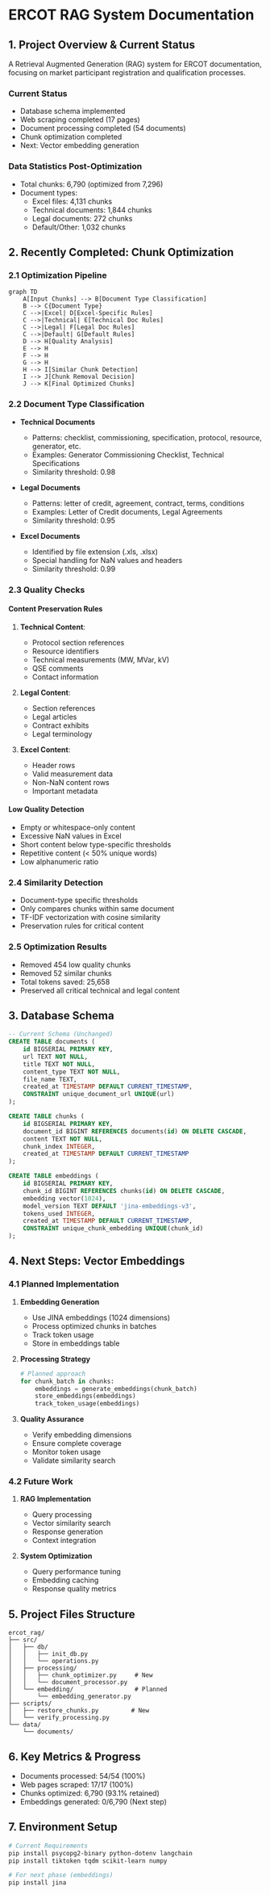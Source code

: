 # ERCOT RAG System Documentation

## 1. Project Overview & Current Status
A Retrieval Augmented Generation (RAG) system for ERCOT documentation, focusing on market participant registration and qualification processes.

### Current Status
- Database schema implemented
- Web scraping completed (17 pages)
- Document processing completed (54 documents)
- Chunk optimization completed
- Next: Vector embedding generation

### Data Statistics Post-Optimization
- Total chunks: 6,790 (optimized from 7,296)
- Document types:
  - Excel files: 4,131 chunks
  - Technical documents: 1,844 chunks
  - Legal documents: 272 chunks
  - Default/Other: 1,032 chunks

## 2. Recently Completed: Chunk Optimization

### 2.1 Optimization Pipeline
```mermaid
graph TD
    A[Input Chunks] --> B[Document Type Classification]
    B --> C{Document Type}
    C -->|Excel| D[Excel-Specific Rules]
    C -->|Technical| E[Technical Doc Rules]
    C -->|Legal| F[Legal Doc Rules]
    C -->|Default| G[Default Rules]
    D --> H[Quality Analysis]
    E --> H
    F --> H
    G --> H
    H --> I[Similar Chunk Detection]
    I --> J[Chunk Removal Decision]
    J --> K[Final Optimized Chunks]
```

### 2.2 Document Type Classification
- **Technical Documents**
  - Patterns: checklist, commissioning, specification, protocol, resource, generator, etc.
  - Examples: Generator Commissioning Checklist, Technical Specifications
  - Similarity threshold: 0.98

- **Legal Documents**
  - Patterns: letter of credit, agreement, contract, terms, conditions
  - Examples: Letter of Credit documents, Legal Agreements
  - Similarity threshold: 0.95

- **Excel Documents**
  - Identified by file extension (.xls, .xlsx)
  - Special handling for NaN values and headers
  - Similarity threshold: 0.99

### 2.3 Quality Checks

#### Content Preservation Rules
1. **Technical Content**:
   - Protocol section references
   - Resource identifiers
   - Technical measurements (MW, MVar, kV)
   - QSE comments
   - Contact information

2. **Legal Content**:
   - Section references
   - Legal articles
   - Contract exhibits
   - Legal terminology

3. **Excel Content**:
   - Header rows
   - Valid measurement data
   - Non-NaN content rows
   - Important metadata

#### Low Quality Detection
- Empty or whitespace-only content
- Excessive NaN values in Excel
- Short content below type-specific thresholds
- Repetitive content (< 50% unique words)
- Low alphanumeric ratio

### 2.4 Similarity Detection
- Document-type specific thresholds
- Only compares chunks within same document
- TF-IDF vectorization with cosine similarity
- Preservation rules for critical content

### 2.5 Optimization Results
- Removed 454 low quality chunks
- Removed 52 similar chunks
- Total tokens saved: 25,658
- Preserved all critical technical and legal content

## 3. Database Schema
```sql
-- Current Schema (Unchanged)
CREATE TABLE documents (
    id BIGSERIAL PRIMARY KEY,
    url TEXT NOT NULL,
    title TEXT NOT NULL,
    content_type TEXT NOT NULL,
    file_name TEXT,
    created_at TIMESTAMP DEFAULT CURRENT_TIMESTAMP,
    CONSTRAINT unique_document_url UNIQUE(url)
);

CREATE TABLE chunks (
    id BIGSERIAL PRIMARY KEY,
    document_id BIGINT REFERENCES documents(id) ON DELETE CASCADE,
    content TEXT NOT NULL,
    chunk_index INTEGER,
    created_at TIMESTAMP DEFAULT CURRENT_TIMESTAMP
);

CREATE TABLE embeddings (
    id BIGSERIAL PRIMARY KEY,
    chunk_id BIGINT REFERENCES chunks(id) ON DELETE CASCADE,
    embedding vector(1024),
    model_version TEXT DEFAULT 'jina-embeddings-v3',
    tokens_used INTEGER,
    created_at TIMESTAMP DEFAULT CURRENT_TIMESTAMP,
    CONSTRAINT unique_chunk_embedding UNIQUE(chunk_id)
);
```

## 4. Next Steps: Vector Embeddings

### 4.1 Planned Implementation
1. **Embedding Generation**
   - Use JINA embeddings (1024 dimensions)
   - Process optimized chunks in batches
   - Track token usage
   - Store in embeddings table

2. **Processing Strategy**
   ```python
   # Planned approach
   for chunk_batch in chunks:
       embeddings = generate_embeddings(chunk_batch)
       store_embeddings(embeddings)
       track_token_usage(embeddings)
   ```

3. **Quality Assurance**
   - Verify embedding dimensions
   - Ensure complete coverage
   - Monitor token usage
   - Validate similarity search

### 4.2 Future Work
1. **RAG Implementation**
   - Query processing
   - Vector similarity search
   - Response generation
   - Context integration

2. **System Optimization**
   - Query performance tuning
   - Embedding caching
   - Response quality metrics

## 5. Project Files Structure
```plaintext
ercot_rag/
├── src/
│   ├── db/
│   │   ├── init_db.py
│   │   └── operations.py
│   ├── processing/
│   │   ├── chunk_optimizer.py     # New
│   │   └── document_processor.py
│   └── embedding/                 # Planned
│       └── embedding_generator.py
├── scripts/
│   ├── restore_chunks.py         # New
│   └── verify_processing.py
└── data/
    └── documents/
```

## 6. Key Metrics & Progress
- Documents processed: 54/54 (100%)
- Web pages scraped: 17/17 (100%)
- Chunks optimized: 6,790 (93.1% retained)
- Embeddings generated: 0/6,790 (Next step)

## 7. Environment Setup
```bash
# Current Requirements
pip install psycopg2-binary python-dotenv langchain
pip install tiktoken tqdm scikit-learn numpy

# For next phase (embeddings)
pip install jina